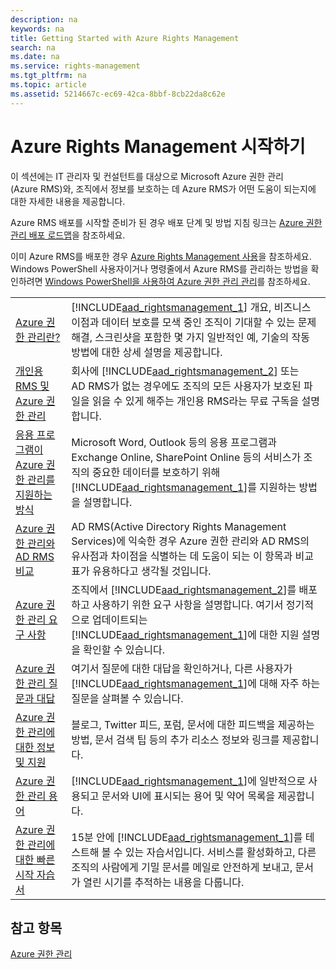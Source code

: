 ```yaml
---
description: na
keywords: na
title: Getting Started with Azure Rights Management
search: na
ms.date: na
ms.service: rights-management
ms.tgt_pltfrm: na
ms.topic: article
ms.assetid: 5214667c-ec69-42ca-8bbf-8cb22da8c62e
---
```

# Azure Rights Management 시작하기
이 섹션에는 IT 관리자 및 컨설턴트를 대상으로 Microsoft Azure 권한 관리(Azure RMS)와, 조직에서 정보를 보호하는 데 Azure RMS가 어떤 도움이 되는지에 대한 자세한 내용을 제공합니다.

Azure RMS 배포를 시작할 준비가 된 경우 배포 단계 및 방법 지침 링크는 [Azure 권한 관리 배포 로드맵](../Topic/Azure_Rights_Management_Deployment_Roadmap.md)을 참조하세요.

이미 Azure RMS를 배포한 경우 [Azure Rights Management 사용](../Topic/Using_Azure_Rights_Management.md)을 참조하세요. Windows PowerShell 사용자이거나 명령줄에서 Azure RMS를 관리하는 방법을 확인하려면 [Windows PowerShell을 사용하여 Azure 권한 관리 관리](../Topic/Administering_Azure_Rights_Management_by_Using_Windows_PowerShell.md)를 참조하세요.

|||
|-|-|
|[Azure 권한 관리란?](../Topic/What_is_Azure_Rights_Management_.md)|[!INCLUDE[aad_rightsmanagement_1](../Token/aad_rightsmanagement_1_md.md)] 개요, 비즈니스 이점과 데이터 보호를 모색 중인 조직이 기대할 수 있는 문제 해결, 스크린샷을 포함한 몇 가지 일반적인 예, 기술의 작동 방법에 대한 상세 설명을 제공합니다.|
|[개인용 RMS 및 Azure 권한 관리](../Topic/RMS_for_Individuals_and_Azure_Rights_Management.md)|회사에 [!INCLUDE[aad_rightsmanagement_2](../Token/aad_rightsmanagement_2_md.md)] 또는 AD RMS가 없는 경우에도 조직의 모든 사용자가 보호된 파일을 읽을 수 있게 해주는 개인용 RMS라는 무료 구독을 설명합니다.|
|[응용 프로그램이 Azure 권한 관리를 지원하는 방식](../Topic/How_Applications_Support_Azure_Rights_Management.md)|Microsoft Word, Outlook 등의 응용 프로그램과 Exchange Online, SharePoint Online 등의 서비스가 조직의 중요한 데이터를 보호하기 위해 [!INCLUDE[aad_rightsmanagement_1](../Token/aad_rightsmanagement_1_md.md)]를 지원하는 방법을 설명합니다.|
|[Azure 권한 관리와 AD RMS 비교](../Topic/Comparing_Azure_Rights_Management_and_AD_RMS.md)|AD RMS(Active Directory Rights Management Services)에 익숙한 경우 Azure 권한 관리와 AD RMS의 유사점과 차이점을 식별하는 데 도움이 되는 이 항목과 비교 표가 유용하다고 생각될 것입니다.|
|[Azure 권한 관리 요구 사항](../Topic/Requirements_for_Azure_Rights_Management.md)|조직에서 [!INCLUDE[aad_rightsmanagement_2](../Token/aad_rightsmanagement_2_md.md)]를 배포하고 사용하기 위한 요구 사항을 설명합니다. 여기서 정기적으로 업데이트되는 [!INCLUDE[aad_rightsmanagement_1](../Token/aad_rightsmanagement_1_md.md)]에 대한 지원 설명을 확인할 수 있습니다.|
|[Azure 권한 관리 질문과 대답](../Topic/Frequently_Asked_Questions_for_Azure_Rights_Management.md)|여기서 질문에 대한 대답을 확인하거나, 다른 사용자가 [!INCLUDE[aad_rightsmanagement_1](../Token/aad_rightsmanagement_1_md.md)]에 대해 자주 하는 질문을 살펴볼 수 있습니다.|
|[Azure 권한 관리에 대한 정보 및 지원](../Topic/Information_and_Support_for_Azure_Rights_Management.md)|블로그, Twitter 피드, 포럼, 문서에 대한 피드백을 제공하는 방법, 문서 검색 팁 등의 추가 리소스 정보와 링크를 제공합니다.|
|[Azure 권한 관리 용어](../Topic/Terminology_for_Azure_Rights_Management.md)|[!INCLUDE[aad_rightsmanagement_1](../Token/aad_rightsmanagement_1_md.md)]에 일반적으로 사용되고 문서와 UI에 표시되는 용어 및 약어 목록을 제공합니다.|
|[Azure 권한 관리에 대한 빠른 시작 자습서](../Topic/Quick_Start_Tutorial_for_Azure_Rights_Management.md)|15분 안에 [!INCLUDE[aad_rightsmanagement_1](../Token/aad_rightsmanagement_1_md.md)]를 테스트해 볼 수 있는 자습서입니다. 서비스를 활성화하고, 다른 조직의 사람에게 기밀 문서를 메일로 안전하게 보내고, 문서가 열린 시기를 추적하는 내용을 다룹니다.|

## 참고 항목
[Azure  권한 관리](../Topic/Azure_Rights_Management.md)

